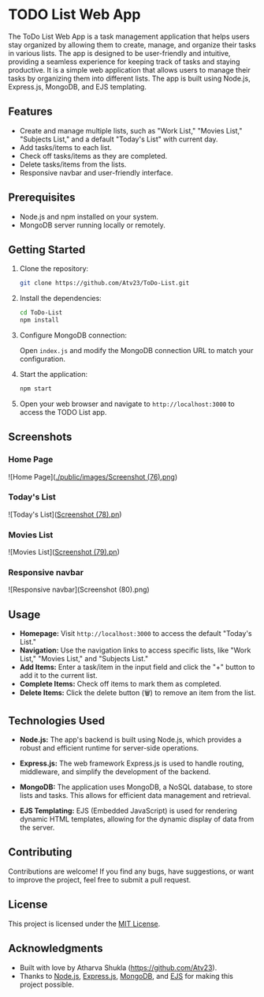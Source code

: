 
# TODO List Web App

The ToDo List Web App is a task management application that helps users stay organized by allowing them to create, manage, and organize their tasks in various lists. The app is designed to be user-friendly and intuitive, providing a seamless experience for keeping track of tasks and staying productive.
It is a simple web application that allows users to manage their tasks by organizing them into different lists. The app is built using Node.js, Express.js, MongoDB, and EJS templating.

## Features

- Create and manage multiple lists, such as "Work List," "Movies List," "Subjects List," and a default "Today's List" with current day.
- Add tasks/items to each list.
- Check off tasks/items as they are completed.
- Delete tasks/items from the lists.
- Responsive navbar and user-friendly interface.

## Prerequisites

- Node.js and npm installed on your system.
- MongoDB server running locally or remotely.

## Getting Started

1. Clone the repository:

   ```bash
   git clone https://github.com/Atv23/ToDo-List.git
   ```

2. Install the dependencies:

   ```bash
   cd ToDo-List
   npm install
   ```

3. Configure MongoDB connection:

   Open `index.js` and modify the MongoDB connection URL to match your configuration.

4. Start the application:

   ```bash
   npm start
   ```

5. Open your web browser and navigate to `http://localhost:3000` to access the TODO List app.

## Screenshots

### Home Page
![Home Page]([./public/images/Screenshot (76).png](https://github.com/Atv23/ToDo-List/blob/main/public/images/Screenshot%20(78).png))

### Today's List
![Today's List]([Screenshot (78).pn](https://github.com/Atv23/ToDo-List/blob/main/public/images/Screenshot%20(78).png))

### Movies List
![Movies List]([Screenshot (79).pn](https://github.com/Atv23/ToDo-List/blob/main/public/images/Screenshot%20(78).png))

### Responsive navbar
![Responsive navbar](Screenshot (80).png)


## Usage

- **Homepage:** Visit `http://localhost:3000` to access the default "Today's List."
- **Navigation:** Use the navigation links to access specific lists, like "Work List," "Movies List," and "Subjects List."
- **Add Items:** Enter a task/item in the input field and click the "+" button to add it to the current list.
- **Complete Items:** Check off items to mark them as completed.
- **Delete Items:** Click the delete button (🗑️) to remove an item from the list.


## Technologies Used

- **Node.js:** The app's backend is built using Node.js, which provides a robust and efficient runtime for server-side operations.

- **Express.js:** The web framework Express.js is used to handle routing, middleware, and simplify the development of the backend.

- **MongoDB:** The application uses MongoDB, a NoSQL database, to store lists and tasks. This allows for efficient data management and retrieval.

- **EJS Templating:** EJS (Embedded JavaScript) is used for rendering dynamic HTML templates, allowing for the dynamic display of data from the server.


## Contributing

Contributions are welcome! If you find any bugs, have suggestions, or want to improve the project, feel free to submit a pull request.

## License

This project is licensed under the [MIT License](LICENSE).

## Acknowledgments

- Built with love by Atharva Shukla (https://github.com/Atv23).
- Thanks to [Node.js](https://nodejs.org/), [Express.js](https://expressjs.com/), [MongoDB](https://www.mongodb.com/), and [EJS](https://ejs.co/) for making this project possible.
